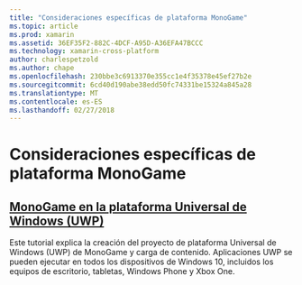 ```yaml
---
title: "Consideraciones específicas de plataforma MonoGame"
ms.topic: article
ms.prod: xamarin
ms.assetid: 36EF35F2-882C-4DCF-A95D-A36EFA47BCCC
ms.technology: xamarin-cross-platform
author: charlespetzold
ms.author: chape
ms.openlocfilehash: 230bbe3c6913370e355cc1e4f35378e45ef27b2e
ms.sourcegitcommit: 6cd40d190abe38edd50fc74331be15324a845a28
ms.translationtype: MT
ms.contentlocale: es-ES
ms.lasthandoff: 02/27/2018
---
```

# <a name="monogame-platform-specific-considerations"></a>Consideraciones específicas de plataforma MonoGame

## <a name="monogame-on-universal-windows-platform-uwpgraphics-gamesmonogameplatformsuwpmd"></a>[MonoGame en la plataforma Universal de Windows (UWP)](~/graphics-games/monogame/platforms/uwp.md)

Este tutorial explica la creación del proyecto de plataforma Universal de Windows (UWP) de MonoGame y carga de contenido. Aplicaciones UWP se pueden ejecutar en todos los dispositivos de Windows 10, incluidos los equipos de escritorio, tabletas, Windows Phone y Xbox One.

